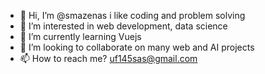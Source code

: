 - 👋 Hi, I’m @smazenas i like coding and problem solving
- 👀 I’m interested in web development, data science
- 🌱 I’m currently learning Vuejs
- 💞️ I’m looking to collaborate on many web and AI projects
- 📫 How to reach me? uf145sas@gmail.com

<!---
smazenas/smazenas is a ✨ special ✨ repository because its `README.md` (this file) appears on your GitHub profile.
You can click the Preview link to take a look at your changes.
--->
